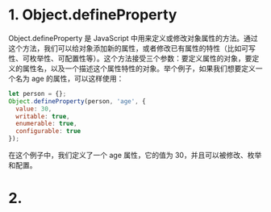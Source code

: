 # 1. Object.defineProperty

Object.defineProperty 是 JavaScript 中用来定义或修改对象属性的方法。通过这个方法，我们可以给对象添加新的属性，或者修改已有属性的特性（比如可写性、可枚举性、可配置性等）。这个方法接受三个参数：要定义属性的对象，要定义的属性名，以及一个描述这个属性特性的对象。举个例子，如果我们想要定义一个名为 age 的属性，可以这样使用：

```JavaScript
let person = {};
Object.defineProperty(person, 'age', {
  value: 30,
  writable: true,
  enumerable: true,
  configurable: true
});
```

在这个例子中，我们定义了一个 age 属性，它的值为 30，并且可以被修改、枚举和配置。

# 2. 